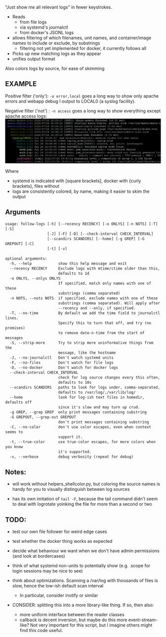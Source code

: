 "Just show me all relevant logs" in fewer keystrokes.
- Reads 
  - from file logs
  - via systemd's journalctl
  - from docker's JSONL logs
- allows filtering of which filenames, unit names, and container/image names to include or exclude, by substrings
  - filtering not yet implemented for docker, it currently follows all
- Picks up new matching logs as they appear
- unifies output format

Also colors logs by source, for ease of skimming


## EXAMPLE

Positive filter ('only'): `-o error,local` goes a long way to show only apache errors and webapp debug I output to LOCAL0 (a syslog facility).

Negative filter ('not') : `-n access` goes a long way to show everything except apache access logs:
![colored logs](/screenshots/somelogs.png?raw=true)

Where
  - systemd is indicated with [square brackets], docker with {curly brackets}, files without  
  - logs are consistently colored, by name, making it easier to skim the output


## Arguments
```
usage: follow-logs [-h] [--recency RECENCY] [-o ONLYS] [-n NOTS] [-T] [-S]
                   [-J] [-F] [-D] [--check-interval CHECK_INTERVAL]
                   [--scandirs SCANDIRS] [--home] [-g GREP] [-G GREPOUT] [-C]
                   [-t] [-v]

optional arguments:
  -h, --help            show this help message and exit
  --recency RECENCY     Exclude logs with mtime/ctime older than this,
                        defaults to 1d
  -o ONLYS, --onlys ONLYS
                        If specified, match only names with one of these
                        substrings (comma separated)
  -n NOTS, --nots NOTS  if specified, exclude names with one of these
                        substrings (comma separated). Will apply after
                        --recency and --only, if specified.
  -T, --no-time         By default we add the time field to journalctl lines.
                        Specify this to turn that off, and try (no promises)
                        to remove date-n-time from the start of messages
  -S, --strip-more      Try to strip more uninformative things from the
                        message, like the hostname
  -J, --no-journalctl   Don't watch systemd units
  -F, --no-files        Don't watch for file logs
  -D, --no-docker       Don't watch for docker logs
  --check-interval CHECK_INTERVAL
                        check for log source changes every this often,
                        defaults to 10s
  --scandirs SCANDIRS   paths to look for logs under, comma-separated,
                        defaults to /var/log/,/var/lib/log/
  --home                look for log-ish text files in homedir, defaults off
                        since it's slow and may turn up crud.
  -g GREP, --grep GREP  only print messages containing substring
  -G GREPOUT, --grep-out GREPOUT
                        don't print messages containing substring
  -C, --no-color        don't use color escapes, even when context seems to
                        support it.
  -t, --true-color      use true-color escapes, for more colors when you know
                        it's supported.
  -v, --verbose         debug verbosity (repeat for debug)
```

## Notes:
- will work without helpers_shellcolor.py, but coloring the source names is handy for you to visually distinguish between log sources

- has its own imitation of `tail -F`, because the tail command didn't seem to deal with logrotate yoinking the file for more than a second or two


## TODO:
- test our own file follower for weird edge cases

- test whether the docker thing works as expected

- decide what behaviour we want when we don't have admin permissions (and look at bordercases)

- think of what systemd non-units to potentially show (e.g. .scope for login sessions may be nice to see)

- think about optimizations. Scanning a /var/log with thousands of files is slow, hence the low-ish default scan interval 
  - In particular, consider inotify or similar

- CONSIDER: splitting this into a more library-like thing. If so, then also:
  - more uniform interface between the reader classes
  - callback is decent inversion, but maybe do this more event-stream-like? Not very important for this script, but I imagine others might find this code useful.

